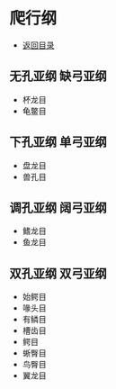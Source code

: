 # 爬行纲
+ [返回目录](./README.md)
## 无孔亚纲 缺弓亚纲
+ 杯龙目
+ 龟鳖目
## 下孔亚纲 单弓亚纲
+ 盘龙目
+ 兽孔目
## 调孔亚纲 阔弓亚纲
+ 鳍龙目
+ 鱼龙目
## 双孔亚纲 双弓亚纲
+ 始鳄目
+ 喙头目
+ 有鳞目
+ 槽齿目
+ 鳄目
+ 蜥臀目
+ 鸟臀目
+ 翼龙目
